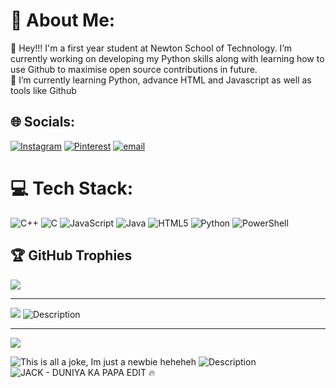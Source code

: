 # 💫 About Me:
🔭 Hey!!! I'm a first year student at Newton School of Technology. I’m currently working on developing my Python skills along with learning how to use Github to maximise open source contributions in future. <br>🌱 I’m currently learning Python, advance HTML and Javascript as well as tools like Github<br>


## 🌐 Socials:
[![Instagram](https://img.shields.io/badge/Instagram-%23E4405F.svg?logo=Instagram&logoColor=white)](https://instagram.com/deeksha_07._) [![Pinterest](https://img.shields.io/badge/Pinterest-%23E60023.svg?logo=Pinterest&logoColor=white)](https://pinterest.com/deeksha1604) [![email](https://img.shields.io/badge/Email-D14836?logo=gmail&logoColor=white)](mailto:deeksha231106@gmail.com) 

# 💻 Tech Stack:
![C++](https://img.shields.io/badge/c++-%2300599C.svg?style=flat&logo=c%2B%2B&logoColor=white) ![C](https://img.shields.io/badge/c-%2300599C.svg?style=flat&logo=c&logoColor=white) ![JavaScript](https://img.shields.io/badge/javascript-%23323330.svg?style=flat&logo=javascript&logoColor=%23F7DF1E) ![Java](https://img.shields.io/badge/java-%23ED8B00.svg?style=flat&logo=openjdk&logoColor=white) ![HTML5](https://img.shields.io/badge/html5-%23E34F26.svg?style=flat&logo=html5&logoColor=white) ![Python](https://img.shields.io/badge/python-3670A0?style=flat&logo=python&logoColor=ffdd54) ![PowerShell](https://img.shields.io/badge/PowerShell-%235391FE.svg?style=flat&logo=powershell&logoColor=white)

## 🏆 GitHub Trophies
![](https://github-profile-trophy.vercel.app/?username=deekshaagrawal1&theme=radical&no-frame=false&no-bg=false&margin-w=4)

---
[![](https://visitcount.itsvg.in/api?id=deekshaagrawal1&icon=2&color=10)](https://visitcount.itsvg.in)
![Description](https://tenor.com/view/tod-dunga-fod-dunga-jack-oggy-and-the-cockroaches-gif-17855853182327302527)


<!-- Proudly created with GPRM ( https://gprm.itsvg.in ) -->

---
[![](https://visitcount.itsvg.in/api?id=deekshaagrawal1&icon=0&color=0)](https://visitcount.itsvg.in)

<!-- Proudly created with GPRM ( https://gprm.itsvg.in ) -->
![This is all a joke, Im just a newbie heheheh](https://media3.giphy.com/media/v1.Y2lkPTc5MGI3NjExNDF3bzNjYnJnaDhza3FwZm14MHU3bGxxNGNtZDFleDk3aWRseHY0eiZlcD12MV9pbnRlcm5hbF9naWZfYnlfaWQmY3Q9Zw/ommuP8WSHjdOY4vjOV/giphy.gif)
![Description](https://media1.giphy.com/media/v1.Y2lkPTc5MGI3NjExb3VoMGZvazd6amR0Y2xucW5rOWZlbDJkbHczano1dWYydTFuMjliYSZlcD12MV9pbnRlcm5hbF9naWZfYnlfaWQmY3Q9Zw/g5zmY0BtDnNsl2p07D/giphy.gif)
![JACK - DUNIYA KA PAPA EDIT 🔥](https://i.makeagif.com/media/9-28-2025/BgPalu.gif)
